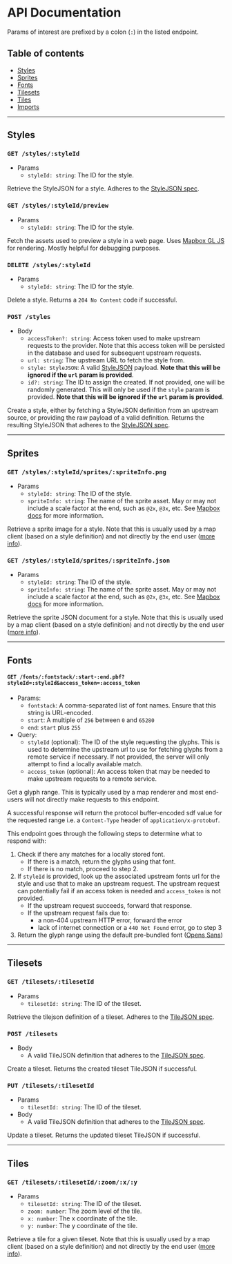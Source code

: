 # API Documentation

Params of interest are prefixed by a colon (`:`) in the listed endpoint.

## Table of contents

- [Styles](#styles)
- [Sprites](#sprites)
- [Fonts](#fonts)
- [Tilesets](#tilesets)
- [Tiles](#tiles)
- [Imports](#imports)

---

## Styles

### `GET /styles/:styleId`

- Params
  - `styleId: string`: The ID for the style.

Retrieve the StyleJSON for a style. Adheres to the [StyleJSON spec](https://docs.mapbox.com/mapbox-gl-js/style-spec/root/).

### `GET /styles/:styleId/preview`

- Params
  - `styleId: string`: The ID for the style.

Fetch the assets used to preview a style in a web page. Uses [Mapbox GL JS](https://github.com/mapbox/mapbox-gl-js/) for rendering. Mostly helpful for debugging purposes.

### `DELETE /styles/:styleId`

- Params
  - `styleId: string`: The ID for the style.

Delete a style. Returns a `204 No Content` code if successful.

### `POST /styles`

- Body
  - `accessToken?: string`: Access token used to make upstream requests to the provider. Note that this access token will be persisted in the database and used for subsequent upstream requests.
  - `url: string`: The upstream URL to fetch the style from.
  - `style: StyleJSON`: A valid [StyleJSON](https://docs.mapbox.com/mapbox-gl-js/style-spec/root/) payload. **Note that this will be ignored if the `url` param is provided**.
  - `id?: string`: The ID to assign the created. If not provided, one will be randomly generated. This will only be used if the `style` param is provided. **Note that this will be ignored if the `url` param is provided**.

Create a style, either by fetching a StyleJSON definition from an upstream source, or providing the raw payload of a valid definition. Returns the resulting StyleJSON that adheres to the [StyleJSON spec](https://docs.mapbox.com/mapbox-gl-js/style-spec/root/).

---

## Sprites

### `GET /styles/:styleId/sprites/:spriteInfo.png`

- Params
  - `styleId: string`: The ID of the style.
  - `spriteInfo: string`: The name of the sprite asset. May or may not include a scale factor at the end, such as `@2x`, `@3x`, etc. See [Mapbox docs](https://docs.mapbox.com/api/maps/styles/#retrieve-a-sprite-image-or-json) for more information.

Retrieve a sprite image for a style. Note that this is usually used by a map client (based on a style definition) and not directly by the end user ([more info](https://docs.mapbox.com/mapbox-gl-js/style-spec/sprite/#loading-sprite-files)).

### `GET /styles/:styleId/sprites/:spriteInfo.json`

- Params
  - `styleId: string`: The ID of the style.
  - `spriteInfo: string`: The name of the sprite asset. May or may not include a scale factor at the end, such as `@2x`, `@3x`, etc. See [Mapbox docs](https://docs.mapbox.com/api/maps/styles/#retrieve-a-sprite-image-or-json) for more information.

Retrieve the sprite JSON document for a style. Note that this is usually used by a map client (based on a style definition) and not directly by the end user ([more info](https://docs.mapbox.com/mapbox-gl-js/style-spec/sprite/#loading-sprite-files)).

---

## Fonts

#### `GET /fonts/:fontstack/:start-:end.pbf?styleId=:styleId&access_token=:access_token`

- Params:
  - `fontstack`: A comma-separated list of font names. Ensure that this string is URL-encoded.
  - `start`: A multiple of `256` between `0` and `65280`
  - `end`: `start` plus `255`
- Query:
  - `styleId` (optional): The ID of the style requesting the glyphs. This is used to determine the upstream url to use for fetching glyphs from a remote service if necessary. If not provided, the server will only attempt to find a locally available match.
  - `access_token` (optional): An access token that may be needed to make upstream requests to a remote service.

Get a glyph range. This is typically used by a map renderer and most end-users will not directly make requests to this endpoint.

A successful response will return the protocol buffer-encoded sdf value for the requested range i.e. a `Content-Type` header of `application/x-protobuf`.

This endpoint goes through the following steps to determine what to respond with:

1. Check if there any matches for a locally stored font.
   - If there is a match, return the glyphs using that font.
   - If there is no match, proceed to step 2.
2. If `styleId` is provided, look up the associated upstream fonts url for the style and use that to make an upstream request. The upstream request can potentially fail if an access token is needed and `access_token` is not provided.
   - If the upstream request succeeds, forward that response.
   - If the upstream request fails due to:
     - a non-404 upstream HTTP error, forward the error
     - lack of internet connection or a `440 Not Found` error, go to step 3
3. Return the glyph range using the default pre-bundled font ([Opens Sans](https://www.opensans.com/))

---

## Tilesets

### `GET /tilesets/:tilesetId`

- Params
  - `tilesetId: string`: The ID of the tileset.

Retrieve the tilejson definition of a tileset. Adheres to the [TileJSON spec](https://github.com/mapbox/tilejson-spec).

### `POST /tilesets`

- Body
  - A valid TileJSON definition that adheres to the [TileJSON spec](https://github.com/mapbox/tilejson-spec).

Create a tileset. Returns the created tileset TileJSON if successful.

### `PUT /tilesets/:tilesetId`

- Params
  - `tilesetId: string`: The ID of the tileset.
- Body
  - A valid TileJSON definition that adheres to the [TileJSON spec](https://github.com/mapbox/tilejson-spec).

Update a tileset. Returns the updated tileset TileJSON if successful.

---

## Tiles

### `GET /tilesets/:tilesetId/:zoom/:x/:y`

- Params
  - `tilesetId: string`: The ID of the tileset.
  - `zoom: number`: The zoom level of the tile.
  - `x: number`: The x coordinate of the tile.
  - `y: number`: The y coordinate of the tile.

Retrieve a tile for a given tileset. Note that this is usually used by a map client (based on a style definition) and not directly by the end user ([more info](https://docs.mapbox.com/mapbox-gl-js/style-spec/sources/)).

